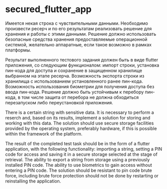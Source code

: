 # secured_flutter_app

Имеется некая строка с чувствительными данными. Необходимо произвести ресерч и по его результатам реализовать решение для хранения и работы с этими данными. Решение должно использовать безопасные средства хранения предоставляемые операционной системой, желательно аппаратные, если такое возможно в рамках платформы.

Результат выполненного тестового задания должен быть в виде flutter приложения, со следующим функционалом:
импорт строки, установка пин-кода для доступа и сохранение в защищенном хранилище выбранном на этапе ресерча.
Возможность экспорта строки из хранилища с использованием установленного ранее пин-кода.
Возможность использования биометрии для получения доступа без ввода пин-кода.
Решение должно быть устойчивым к перебору пин-кода, в том числе защита от перебора не должна обходиться перезапуском либо переустановкой приложения.



There is a certain string with sensitive data. It is necessary to perform a reserch and, based on its results, implement a solution for storing and working with this data. The solution should use secure storage facilities provided by the operating system, preferably hardware, if this is possible within the framework of the platform.

The result of the completed test task should be in the form of a flutter application, with the following functionality:
importing a string, setting a PIN code for access and saving it in a secure storage selected at the stage of retrieval.
The ability to export a string from storage using a previously installed PIN code.
The ability to use biometrics to gain access without entering a PIN code.
The solution should be resistant to pin code brute force, including brute force protection should not be done by restarting or reinstalling the application.
